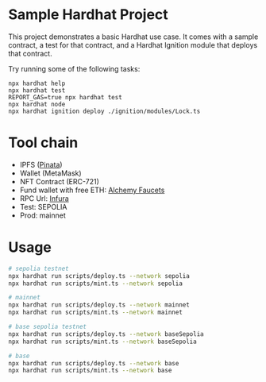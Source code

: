 # Sample Hardhat Project

This project demonstrates a basic Hardhat use case. It comes with a sample contract, a test for that contract, and a Hardhat Ignition module that deploys that contract.

Try running some of the following tasks:

```shell
npx hardhat help
npx hardhat test
REPORT_GAS=true npx hardhat test
npx hardhat node
npx hardhat ignition deploy ./ignition/modules/Lock.ts
```

# Tool chain
- IPFS ([Pinata](https://app.pinata.cloud/ipfs/groups))
- Wallet (MetaMask)
- NFT Contract (ERC-721)
- Fund wallet with free ETH: [Alchemy Faucets](https://www.alchemy.com/faucets/ethereum-sepolia)
- RPC Url: [Infura](https://developer.metamask.io/)
- Test: SEPOLIA
- Prod: mainnet

# Usage

```sh
# sepolia testnet
npx hardhat run scripts/deploy.ts --network sepolia
npx hardhat run scripts/mint.ts --network sepolia

# mainnet
npx hardhat run scripts/deploy.ts --network mainnet
npx hardhat run scripts/mint.ts --network mainnet

# base sepolia testnet
npx hardhat run scripts/deploy.ts --network baseSepolia
npx hardhat run scripts/mint.ts --network baseSepolia

# base
npx hardhat run scripts/deploy.ts --network base
npx hardhat run scripts/mint.ts --network base
```